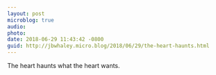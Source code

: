 ```yaml
---
layout: post
microblog: true
audio: 
photo: 
date: 2018-06-29 11:43:42 -0800
guid: http://jbwhaley.micro.blog/2018/06/29/the-heart-haunts.html
---
```

The heart haunts what the heart wants.
